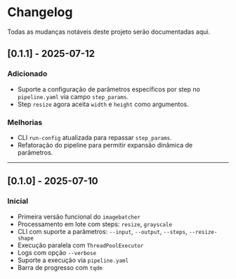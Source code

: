 # Changelog

Todas as mudanças notáveis deste projeto serão documentadas aqui.

## [0.1.1] - 2025-07-12
### Adicionado
- Suporte a configuração de parâmetros específicos por step no `pipeline.yaml` via campo `step_params`.
- Step `resize` agora aceita `width` e `height` como argumentos.

### Melhorias
- CLI `run-config` atualizada para repassar `step_params`.
- Refatoração do pipeline para permitir expansão dinâmica de parâmetros.

---

## [0.1.0] - 2025-07-10
### Inicial
- Primeira versão funcional do `imagebatcher`
- Processamento em lote com steps: `resize`, `grayscale`
- CLI com suporte a parâmetros: `--input`, `--output`, `--steps`, `--resize-shape`
- Execução paralela com `ThreadPoolExecutor`
- Logs com opção `--verbose`
- Suporte a execução via `pipeline.yaml`
- Barra de progresso com `tqdm`